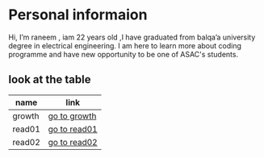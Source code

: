 # Personal informaion
Hi, I’m raneem ,  iam 22 years old ,I have graduated from balqa’a university  degree in electrical   engineering. I am here to learn more about coding  programme  and have new opportunity to be one of  ASAC's students.
 
## look at the table 

name     | link
-------- | -------------
growth   | [go to growth](https://raneemabujamous.github.io/growthmindset/)
read01   | [go to read01](read01.md)
read02   | [go to read02](read02.md)



